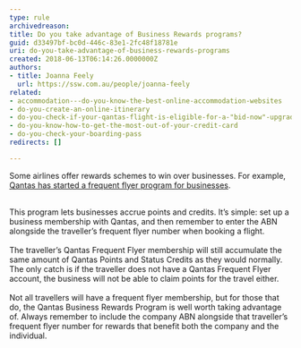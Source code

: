 ```yaml
---
type: rule
archivedreason: 
title: Do you take advantage of Business Rewards programs?
guid: d33497bf-bc0d-446c-83e1-2fc48f18781e
uri: do-you-take-advantage-of-business-rewards-programs
created: 2018-06-13T06:14:26.0000000Z
authors:
- title: Joanna Feely
  url: https://ssw.com.au/people/joanna-feely
related:
- accommodation---do-you-know-the-best-online-accommodation-websites
- do-you-create-an-online-itinerary
- do-you-check-if-your-qantas-flight-is-eligible-for-a-"bid-now"-upgrade
- do-you-know-how-to-get-the-most-out-of-your-credit-card
- do-you-check-your-boarding-pass
redirects: []

---
```



​Some airlines offer rewards schemes to win over businesses. For example, <a href="https&#58;//www.qantasbusinessrewards.com/">Qantas has started a frequent flyer program for businesses</a>.<div><br>This program lets businesses accrue points and credits. It’s simple&#58; set up a business membership with Qantas, and then remember to enter the ABN alongside the traveller’s frequent flyer number when booking a flight.&#160;</div><div><br>The traveller’s Qantas Frequent Flyer membership will still accumulate the same amount of Qantas Points and Status Credits as they would normally. The only catch is if the traveller does not have a Qantas Frequent Flyer account, the business will not be able to claim points for the travel either.</div><div><br>Not all travellers will have a frequent flyer membership, but for those that do, the Qantas&#160;Business Rewards Program is well worth taking advantage of. Always remember to include the company ABN alongside that traveller’s frequent flyer number for rewards that benefit both the company and the individual.&#160;<br>​<br></div>
<br><excerpt class='endintro'></excerpt><br>



